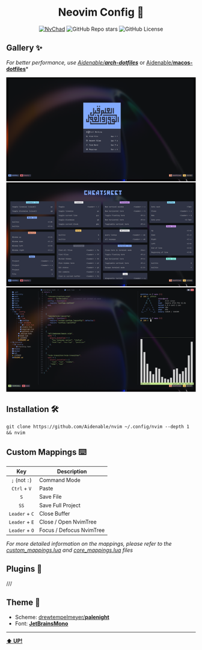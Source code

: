 <h1 id="header" align="center">Neovim Config 🌃</h1>

<div align="center">

[![NvChad](https://img.shields.io/badge/Distro-NvChad-cyan?style=flat-square&logoColor=86F5DE&labelColor=131A21&color=86F5DE)](https://github.com/NvChad/NvChad)
![GitHub Repo stars](https://img.shields.io/github/stars/Aidenable/nvim?style=flat-square&label=Stars&labelColor=1C1C1C&color=F63F3F)
![GitHub License](https://img.shields.io/github/license/Aidenable/nvim?style=flat-square&label=License&labelColor=131804)

</div>

## Gallery ✨

*For better performance, use [Aidenable/**arch-dotfiles**](https://github.com/Aidenable/arch-dotfiles)* or [Aidenable/**macos-dotfiles**](https://github.com/Aidenable/macos-dotfiles)*

![Menu](/images/menu.png)
![Cheatsheet](/images/cheatsheet.png)
![Workflow](/images/workflow.png)

## Installation 🛠️
```
git clone https://github.com/Aidenable/nvim ~/.config/nvim --depth 1 && nvim
```

## Custom Mappings ⌨️
|        Key        |       Description        |
| :---------------: | ------------------------ |
|   `;` (not `:`)   | Command Mode             |
|   `Ctrl` + `V`    | Paste                    |
|        `S`        | Save File                |
|        `SS`       | Save Full Project        |
|   `Leader` + `C`  | Close Buffer             |
|   `Leader` + `E`  | Close / Open NvimTree    |
|   `Leader` + `O`  | Focus / Defocus NvimTree |

*For more detailed information on the mappings, please refer to the [custom_mappings.lua](/lua/mappings.lua) and [core_mappings.lua](https://github.com/NvChad/NvChad/blob/v2.5/lua/nvchad/mappings.lua) files*

## Plugins 🧩
///

## Theme 🎨
- Scheme: [drewtempelmeyer/**palenight**](https://github.com/drewtempelmeyer/palenight.vim)
- Font: [**JetBrainsMono**](https://www.nerdfonts.com/font-downloads)

----

[**⬆️ UP!**](#header)
